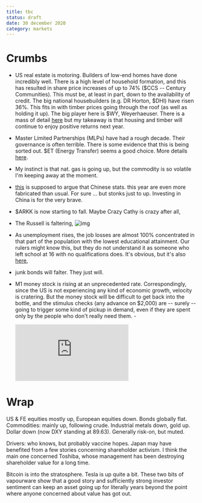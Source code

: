 ```yaml
---
title: tbc
status: draft
date: 30 december 2020
category: markets
---
```


# Crumbs

- US real estate is motoring. Builders of low-end homes have done incredibly well. There is a high level of household formation, and this has resulted in share price increases of up to 74% ($CCS -- Century Communities).  This must be, at least in part, down to the availability of credit. The big national housebuilders (e.g. DR Horton, $DHI) have risen 36%. This fits in with timber prices going through the roof (as well as holding it up). The big player here is $WY, Weyerhaeuser. There is a mass of detail [here](https://seekingalpha.com/article/4374843-timber-reits-literally-on-fire) but my takeaway is that housing and timber will continue to enjoy positive returns next year.
- Master Limited Partnerships (MLPs) have had a rough decade. Their governance is often terrible. There is some evidence that this is being sorted out. $ET (Energy Transfer) seems a good choice. More details [here](https://seekingalpha.com/article/4396627-energy-transfer-get-paid-9_8-yield-while-deleveraging-story-plays-out).
- My instinct is that nat. gas is going up, but the commodity is so volatile I'm keeping away at the moment.
- [this](https://www.chinabeigebook.com/) is supposed to argue that Chinese stats. this year are even more fabricated than usual. For sure ... but stonks just to up. Investing in China is for the very brave.
- $ARKK is now starting to fall. Maybe Crazy Cathy is crazy after all,
- The Russell is faltering,
![img](https://tme2.nyc3.digitaloceanspaces.com/images/fcae59d487d3704c6642ceaff31fa309)


- As unemployment rises, the job losses are almost 100% concentrated in that part of the population with the lowest educational attainment. Our rulers might know this, but they do not understand it as someone who left school at 16 with no qualifications does. It's obvious, but it's also [here](https://www.ft.com/content/de643f89-5be8-4344-81ac-78c7026e9bfe),
- junk bonds will falter. They just will.
- M1 money stock is rising at an unprecedented rate. Correspondingly, since the US is not experiencing any kind of economic growth, velocity is cratering. But the money stock will be difficult to get back into the bottle, and the stimulus checks (any advance on $2,000) are -- surely -- going to trigger some kind of pickup in demand, even if they are spent only by the people who don't really need them.
-<div class="embed-container"><iframe src="https://fred.stlouisfed.org/graph/graph-landing.php?g=zeKW&width=670&height=475" scrolling="no" frameborder="0" style="overflow:hidden;" allowTransparency="true" loading="lazy"></iframe></div><script src="https://fred.stlouisfed.org/graph/js/embed.js" type="text/javascript"></script>


# Wrap

US & FE equities mostly up, European equities down. 
Bonds globally flat.
Commodities: mainly up, following crude. Industrial metals down, gold up.
Dollar down (now DXY standing at 89.63).
Generally risk-on, but muted.

Drivers: who knows, but probably vaccine hopes.
Japan may have benefited  from a few stories concerning shareholder activism. I think the main one concerned Toshiba, whose management has been destroying shareholder value for a long time.

Bitcoin is into the stratosphere. Tesla is up quite a bit. 
These two bits of vapourware show that a good story and sufficiently strong investor sentiment can keep an asset going up for literally years beyond the point where anyone concerned about value has got out.



